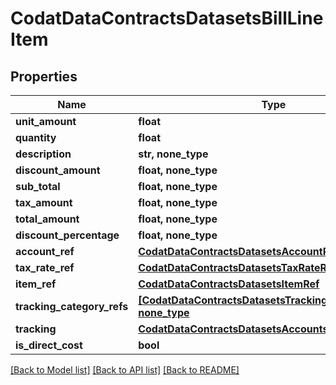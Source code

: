 # CodatDataContractsDatasetsBillLineItem


## Properties
Name | Type | Description | Notes
------------ | ------------- | ------------- | -------------
**unit_amount** | **float** |  | 
**quantity** | **float** |  | 
**description** | **str, none_type** |  | [optional] 
**discount_amount** | **float, none_type** |  | [optional] 
**sub_total** | **float, none_type** |  | [optional] 
**tax_amount** | **float, none_type** |  | [optional] 
**total_amount** | **float, none_type** |  | [optional] 
**discount_percentage** | **float, none_type** |  | [optional] 
**account_ref** | [**CodatDataContractsDatasetsAccountRef**](CodatDataContractsDatasetsAccountRef.md) |  | [optional] 
**tax_rate_ref** | [**CodatDataContractsDatasetsTaxRateRef**](CodatDataContractsDatasetsTaxRateRef.md) |  | [optional] 
**item_ref** | [**CodatDataContractsDatasetsItemRef**](CodatDataContractsDatasetsItemRef.md) |  | [optional] 
**tracking_category_refs** | [**[CodatDataContractsDatasetsTrackingCategoryRef], none_type**](CodatDataContractsDatasetsTrackingCategoryRef.md) |  | [optional] 
**tracking** | [**CodatDataContractsDatasetsAccountsPayableTracking**](CodatDataContractsDatasetsAccountsPayableTracking.md) |  | [optional] 
**is_direct_cost** | **bool** |  | [optional] 

[[Back to Model list]](../README.md#documentation-for-models) [[Back to API list]](../README.md#documentation-for-api-endpoints) [[Back to README]](../README.md)


